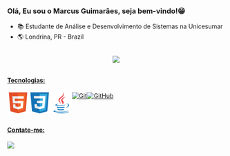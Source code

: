 ### Olá, Eu sou o Marcus Guimarães, seja bem-vindo!😁

- 📚 Estudante de Análise e Desenvolvimento de Sistemas na Unicesumar
- 🌎 Londrina, PR - Brazil

##

<div align="center">
   <a href="https://github.com/marcusguima">
  <img height="160" src="https://github-readme-stats.vercel.app/api/top-langs/?username=marcusguima&layout=compact&langs_count=7&theme=light"/>
  </div>

##
  
#### Tecnologias:
<div style="display:flex"><br>
  <img alt="HTML" height="50rem" src="https://raw.githubusercontent.com/devicons/devicon/master/icons/html5/html5-original.svg">
  <img alt="CSS" height="50rem" src="https://raw.githubusercontent.com/devicons/devicon/master/icons/css3/css3-original.svg">
  <img alt="Java" height="50rem" src="https://raw.githubusercontent.com/devicons/devicon/master/icons/java/java-original.svg">
  <img alt="Git" height="50rem" src="https://cdn.jsdelivr.net/gh/devicons/devicon/icons/git/git-original.svg"/>
  <img alt="GitHub" height="50rem" src="https://cdn.jsdelivr.net/gh/devicons/devicon/icons/github/github-original-wordmark.svg"/>
</div>

##

#### Contate-me:
<div style="display:flex"> 
  <a href="https://www.linkedin.com/in/marcusguima/" target="_blank"><img src="https://img.shields.io/badge/-LinkedIn-%230077B5?style=for-the-badge&logo=linkedin&logoColor=white" target="_blank"></a> 
</div>
